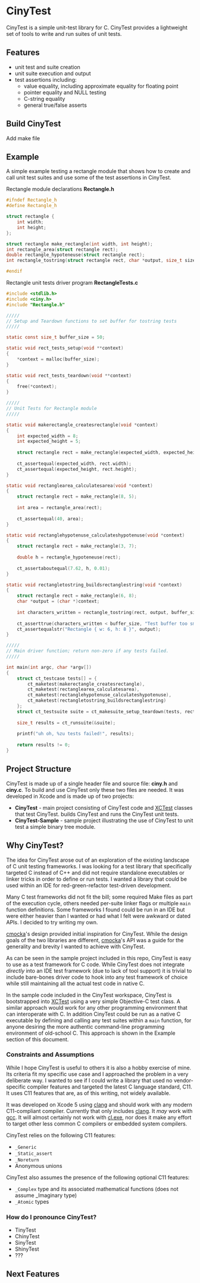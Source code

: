 # CinyTest

CinyTest is a simple unit-test library for C. CinyTest provides a lightweight set of tools to write and run suites of unit tests.

## Features

- unit test and suite creation
- unit suite execution and output
- test assertions including:
    - value equality, including approximate equality for floating point
    - pointer equality and NULL testing
    - C-string equality
    - general true/false asserts

## Build CinyTest

Add make file

## Example

A simple example testing a rectangle module that shows how to create and call unit test suites and use some of the test assertions in CinyTest.

Rectangle module declarations
**Rectangle.h**
```c
#ifndef Rectangle_h
#define Rectangle_h

struct rectangle {
    int width;
    int height;
};

struct rectangle make_rectangle(int width, int height);
int rectangle_area(struct rectangle rect);
double rectangle_hypoteneuse(struct rectangle rect);
int rectangle_tostring(struct rectangle rect, char *output, size_t size);

#endif
```

Rectangle unit tests driver program
**RectangleTests.c**
```c
#include <stdlib.h>
#include <ciny.h>
#include "Rectangle.h"

/////
// Setup and Teardown functions to set buffer for tostring tests
/////

static const size_t buffer_size = 50;

static void rect_tests_setup(void **context)
{
    *context = malloc(buffer_size);
}

static void rect_tests_teardown(void **context)
{
    free(*context);
}

/////
// Unit Tests for Rectangle module
/////

static void makerectangle_createsrectangle(void *context)
{
    int expected_width = 8;
    int expected_height = 5;
    
    struct rectangle rect = make_rectangle(expected_width, expected_height);
    
    ct_assertequal(expected_width, rect.width);
    ct_assertequal(expected_height, rect.height);
}

static void rectanglearea_calculatesarea(void *context)
{
    struct rectangle rect = make_rectangle(8, 5);
    
    int area = rectangle_area(rect);
    
    ct_assertequal(40, area);
}

static void rectanglehypotenuse_calculateshypotenuse(void *context)
{
    struct rectangle rect = make_rectangle(3, 7);
    
    double h = rectangle_hypoteneuse(rect);
    
    ct_assertaboutequal(7.62, h, 0.01);
}

static void rectangletostring_buildsrectanglestring(void *context)
{
    struct rectangle rect = make_rectangle(6, 8);
    char *output = (char *)context;
    
    int characters_written = rectangle_tostring(rect, output, buffer_size);
    
    ct_asserttrue(characters_written < buffer_size, "Test buffer too small for rectangle_tostring");
    ct_assertequalstr("Rectangle { w: 6, h: 8 }", output);
}

/////
// Main driver function; return non-zero if any tests failed.
/////

int main(int argc, char *argv[])
{
    struct ct_testcase tests[] = {
        ct_maketest(makerectangle_createsrectangle),
        ct_maketest(rectanglearea_calculatesarea),
        ct_maketest(rectanglehypotenuse_calculateshypotenuse),
        ct_maketest(rectangletostring_buildsrectanglestring)
    };
    struct ct_testsuite suite = ct_makesuite_setup_teardown(tests, rect_tests_setup, rect_tests_teardown);
    
    size_t results = ct_runsuite(&suite);
    
    printf("uh oh, %zu tests failed!", results);
    
    return results != 0;
}
```

## Project Structure

CinyTest is made up of a single header file and source file: **ciny.h** and **ciny.c**. To build and use CinyTest only these two files are needed. It was developed in Xcode and is made up of two projects:

- **CinyTest** - main project consisting of CinyTest code and [XCTest] classes that test CinyTest. builds CinyTest and runs the CinyTest unit tests.
- **CinyTest-Sample** - sample project illustrating the use of CinyTest to unit test a simple binary tree module.

## Why CinyTest?

The idea for CinyTest arose out of an exploration of the existing landscape of C unit testing frameworks. I was looking for a test library that specifically targeted C instead of C++ and did not require standalone executables or linker tricks in order to define or run tests. I wanted a library that could be used within an IDE for red-green-refactor test-driven development.

Many C test frameworks did not fit the bill; some required Make files as part of the execution cycle, others needed per-suite linker flags or multiple `main` function definitions. Some frameworks I found could be run in an IDE but were either heavier than I wanted or had what I felt were awkward or dated APIs. I decided to try writing my own.

[cmocka]'s design provided initial inspiration for CinyTest. While the design goals of the two libraries are different, [cmocka]'s API was a guide for the generality and brevity I wanted to achieve with CinyTest.

As can be seen in the sample project included in this repo, CinyTest is easy to use as a test framework for C code. While CinyTest does not integrate *directly* into an IDE test framework (due to lack of tool support) it is trivial to include bare-bones driver code to hook into any test framework of choice while still maintaining all the actual test code in native C.

In the sample code included in the CinyTest workspace, CinyTest is bootstrapped into [XCTest] using a very simple Objective-C test class. A similar approach would work for any other programming environment that can interoperate with C. In addition CinyTest could be run as a native C executable by defining and calling any test suites within a `main` function, for anyone desiring the more authentic command-line programming environment of old-school C. This approach is shown in the Example section of this document.

### Constraints and Assumptions

While I hope CinyTest is useful to others it is also a hobby exercise of mine. Its criteria fit my specific use case and I approached the problem in a very deliberate way. I wanted to see if I could write a library that used no vendor-specific compiler features and targeted the latest C language standard, C11. It uses C11 features that are, as of this writing, not widely available.

It was developed on Xcode 5 using [clang] and should work with any modern C11-compliant compiler. Currently that only includes [clang]. It *may* work with [gcc]. It will almost certainly not work with [cl.exe], nor does it make any effort to target other less common C compilers or embedded system compilers.

CinyTest relies on the following C11 features:

- `_Generic`
- `_Static_assert`
- `_Noreturn`
- Anonymous unions

CinyTest also assumes the presence of the following optional C11 features:

- `_Complex` type and its associated mathematical functions (does not assume \_Imaginary type)
- `_Atomic` types

### How do I pronounce CinyTest?

- TinyTest
- ChinyTest
- SinyTest
- ShinyTest
- ???

## Next Features

[XCTest]: https://developer.apple.com/library/ios/documentation/ToolsLanguages/Conceptual/Xcode_Overview/UnitTestYourApp/UnitTestYourApp.html
[clang]: http://clang.llvm.org
[gcc]: https://gcc.gnu.org
[cl.exe]: http://msdn.microsoft.com/en-us/library/9s7c9wdw.aspx
[cmocka]: http://cmocka.org

